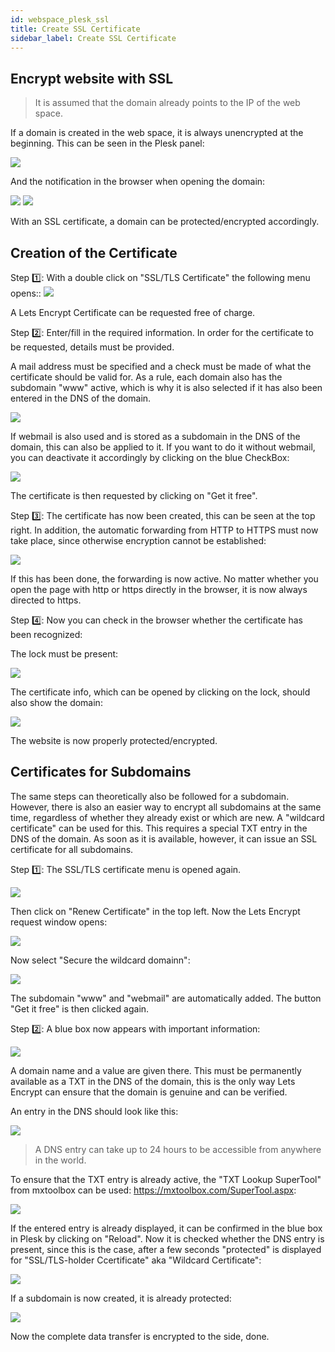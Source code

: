 ```yaml
---
id: webspace_plesk_ssl
title: Create SSL Certificate
sidebar_label: Create SSL Certificate
---
```


## Encrypt website with SSL

> It is assumed that the domain already points to the IP of the web space.

If a domain is created in the web space, it is always unencrypted at the beginning. This can be seen in the Plesk panel:

![](https://screensaver01.zap-hosting.com/index.php/s/2P6HNRTgwqiqqrW/preview)

And the notification in the browser when opening the domain:

![](https://screensaver01.zap-hosting.com/index.php/s/xJkG6dQL2wLX5T7/preview)
![](https://screensaver01.zap-hosting.com/index.php/s/gKC6datzja8mD6q/preview)

With an SSL certificate, a domain can be protected/encrypted accordingly.

## Creation of the Certificate 

Step 1️⃣: With a double click on "SSL/TLS Certificate" the following menu opens::
![](https://screensaver01.zap-hosting.com/index.php/s/kpC2f9zaLL2AsYn/preview)

A Lets Encrypt Certificate can be requested free of charge.

Step 2️⃣: Enter/fill in the required information. In order for the certificate to be requested, details must be provided.

A mail address must be specified and a check must be made of what the certificate should be valid for. As a rule, each domain also has the subdomain "www" active, which is why it is also selected if it has also been entered in the DNS of the domain.

![](https://screensaver01.zap-hosting.com/index.php/s/N5JT5CyHKBb4nWF/preview)

If webmail is also used and is stored as a subdomain in the DNS of the domain, this can also be applied to it. If you want to do it without webmail, you can deactivate it accordingly by clicking on the blue CheckBox:

![](https://screensaver01.zap-hosting.com/index.php/s/nbyHPwX6BokrKqs/preview)

The certificate is then requested by clicking on "Get it free".

Step 3️⃣: The certificate has now been created, this can be seen at the top right. In addition, the automatic forwarding from HTTP to HTTPS must now take place, since otherwise encryption cannot be established: 

![](https://screensaver01.zap-hosting.com/index.php/s/fGWx4LjBoR8tbgz/preview)

If this has been done, the forwarding is now active. No matter whether you open the page with http or https directly in the browser, it is now always directed to https. 

Step 4️⃣: Now you can check in the browser whether the certificate has been recognized:

The lock must be present: 

![](https://screensaver01.zap-hosting.com/index.php/s/KwAJAdFmr3R9Sa3/preview)

The certificate info, which can be opened by clicking on the lock, should also show the domain:

![](https://screensaver01.zap-hosting.com/index.php/s/GRKwCdr6dinQrCE/preview)

The website is now properly protected/encrypted. 

## Certificates for Subdomains 

The same steps can theoretically also be followed for a subdomain. However, there is also an easier way to encrypt all subdomains at the same time, regardless of whether they already exist or which are new. A "wildcard certificate" can be used for this. This requires a special TXT entry in the DNS of the domain. As soon as it is available, however, it can issue an SSL certificate for all subdomains.

Step 1️⃣: The SSL/TLS certificate menu is opened again.

![](https://screensaver01.zap-hosting.com/index.php/s/ZxaByKzwWiAcmKK/preview)

Then click on "Renew Certificate" in the top left. 
Now the Lets Encrypt request window opens:

![](https://screensaver01.zap-hosting.com/index.php/s/9CEB9tpm6yw3kwB/preview)

Now select "Secure the wildcard domainn":

![](https://screensaver01.zap-hosting.com/index.php/s/9CEB9tpm6yw3kwB/preview)

The subdomain "www" and "webmail" are automatically added. 
The button "Get it free" is then clicked again.

Step 2️⃣: A blue box now appears with important information:

![](https://screensaver01.zap-hosting.com/index.php/s/KA972jR4N9Tfsze/preview)

A domain name and a value are given there. This must be permanently available as a TXT in the DNS of the domain, this is the only way Lets Encrypt can ensure that the domain is genuine and can be verified.

An entry in the DNS should look like this:

![](https://screensaver01.zap-hosting.com/index.php/s/PSRWy836JQArcB8/preview)

> A DNS entry can take up to 24 hours to be accessible from anywhere in the world.

To ensure that the TXT entry is already active, the "TXT Lookup SuperTool" from mxtoolbox can be used: https://mxtoolbox.com/SuperTool.aspx:

![](https://screensaver01.zap-hosting.com/index.php/s/cbdmKAc55zrQPHZ/preview)

If the entered entry is already displayed, it can be confirmed in the blue box in Plesk by clicking on "Reload". Now it is checked whether the DNS entry is present, since this is the case, after a few seconds "protected" is displayed for "SSL/TLS-holder Ccertificate" aka "Wildcard Certificate":

![](https://screensaver01.zap-hosting.com/index.php/s/dgdTX6tnJzgsdCP/preview)

If a subdomain is now created, it is already protected: 

![](https://screensaver01.zap-hosting.com/index.php/s/MjyFH7SWgeiy54s/preview)

Now the complete data transfer is encrypted to the side, done.
